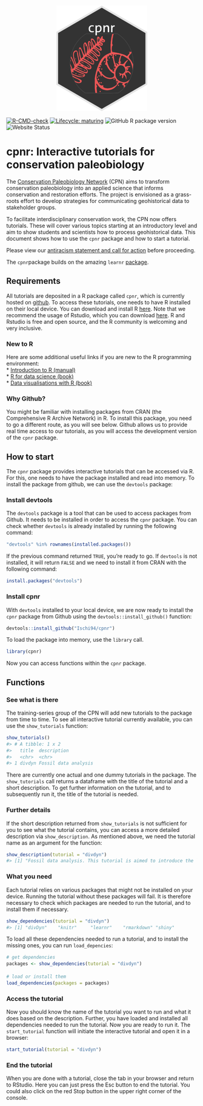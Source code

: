 
<!-- README.md is generated from README.Rmd. Please edit that file -->
<p align="center">
<img width="240" height="278" src="https://raw.githubusercontent.com/Ischi94/cpnr/master/man/figures/logo.png">
</p>

<!-- badges: start -->
[![R-CMD-check](https://github.com/Ischi94/cpnr/workflows/R-CMD-check/badge.svg)](https://github.com/Ischi94/cpnr/actions)
[![Lifecycle:
maturing](https://img.shields.io/badge/lifecycle-maturing-blue.svg)](https://www.tidyverse.org/lifecycle/#maturing)
![GitHub R package
version](https://img.shields.io/github/r-package/v/Ischi94/cpnr)
![Website
Status](https://img.shields.io/github/workflow/status/Ischi94/cpnr/pkgdown)
<!-- badges: end -->

# cpnr: Interactive tutorials for conservation paleobiology

The [Conservation Paleobiology
Network](https://conservationpaleorcn.org/) (CPN) aims to transform
conservation paleobiology into an applied science that informs
conservation and restoration efforts. The project is envisioned as a
grass-roots effort to develop strategies for communicating geohistorical
data to stakeholder groups.

To facilitate interdisciplinary conservation work, the CPN now offers
tutorials. These will cover various topics starting at an introductory
level and aim to show students and scientists how to process
geohistorical data. This document shows how to use the `cpnr` package
and how to start a tutorial.

Please view our [antiracism statement and call for
action](https://conservationpaleorcn.org/anti-racism-statement-and-call-for-action/)
before proceeding.

The `cpnr`package builds on the amazing `learnr`
[package](https://rstudio.github.io/learnr/).

## Requirements

All tutorials are deposited in a R package called `cpnr`, which is
currently hosted on [github](https://github.com/Ischi94/cpnr). To access
these tutorials, one needs to have R installed on their local device.
You can download and install R [here](https://cran.r-project.org/). Note
that we recommend the usage of Rstudio, which you can download
[here](https://rstudio.com/products/rstudio/download/). R and Rstudio is
free and open source, and the R community is welcoming and very
inclusive.

### New to R

Here are some additional useful links if you are new to the R
programming environment:  
\* [Introduction to R
(manual)](https://cran.r-project.org/doc/manuals/r-release/R-intro.pdf)  
\* [R for data science (book)](https://r4ds.had.co.nz/index.html)  
\* [Data visualisations with R (book)](https://ggplot2-book.org/)

### Why Github?

You might be familiar with installing packages from CRAN (the
Comprehensive R Archive Network) in R. To install this package, you need
to go a different route, as you will see below. Github allows us to
provide real time access to our tutorials, as you will access the
development version of the `cpnr` package.

## How to start

The `cpnr` package provides interactive tutorials that can be accessed
via R. For this, one needs to have the package installed and read into
memory. To install the package from github, we can use the `devtools`
package:

### Install devtools

The `devtools` package is a tool that can be used to access packages
from Github. It needs to be installed in order to access the `cpnr`
package. You can check whether `devtools` is already installed by
running the following command:

``` r
"devtools" %in% rownames(installed.packages())
```

If the previous command returned `TRUE`, you’re ready to go. If
`devtools` is not installed, it will return `FALSE` and we need to
install it from CRAN with the following command:

``` r
install.packages("devtools")
```

### Install cpnr

With `devtools` installed to your local device, we are now ready to
install the `cpnr` package from Github using the
`devtools::install_github()` function:

``` r
devtools::install_github("Ischi94/cpnr")
```

To load the package into memory, use the `library` call.

``` r
library(cpnr)
```

Now you can access functions within the `cpnr` package.

## Functions

### See what is there

The training-series group of the CPN will add new tutorials to the
package from time to time. To see all interactive tutorial currently
available, you can use the `show_tutorials` function:

``` r
show_tutorials()
#> # A tibble: 1 x 2
#>   title  description         
#>   <chr>  <chr>               
#> 1 divdyn Fossil data analysis
```

There are currently one actual and one dummy tutorials in the package.
The `show_tutorials` call returns a dataframe with the title of the
tutorial and a short description. To get further information on the
tutorial, and to subsequently run it, the title of the tutorial is
needed.

### Further details

If the short description returned from `show_tutorials` is not
sufficient for you to see what the tutorial contains, you can access a
more detailed description via `show_description`. As mentioned above, we
need the tutorial name as an argument for the function:

``` r
show_description(tutorial = "divdyn")
#> [1] "Fossil data analysis. This tutorial is aimed to introduce the `divDyn` package and its applications to data from the fossil record. In particular, you learn how to calculate taxonomic richness, extinction and origination rates from time‐binned fossil data using  state‐of‐the‐art methodology"
```

### What you need

Each tutorial relies on various packages that might not be installed on
your device. Running the tutorial without these packages will fail. It
is therefore necessary to check which packages are needed to run the
tutorial, and to install them if necessary.

``` r
show_dependencies(tutorial = "divdyn")
#> [1] "divDyn"    "knitr"     "learnr"    "rmarkdown" "shiny"
```

To load all these dependencies needed to run a tutorial, and to install
the missing ones, you can run `load_depencies`:

``` r
# get dependencies
packages <- show_dependencies(tutorial = "divdyn")

# load or install them
load_dependencies(packages = packages)
```

### Access the tutorial

Now you should know the name of the tutorial you want to run and what it
does based on the description. Further, you have loaded and installed
all dependencies needed to run the tutorial. Now you are ready to run
it. The `start_tutorial` function will initiate the interactive tutorial
and open it in a browser:

``` r
start_tutorial(tutorial = "divdyn")
```

### End the tutorial

When you are done with a tutorial, close the tab in your browser and
return to RStudio. Here you can just press the Esc button to end the
tutorial. You could also click on the red Stop button in the upper right
corner of the console.
